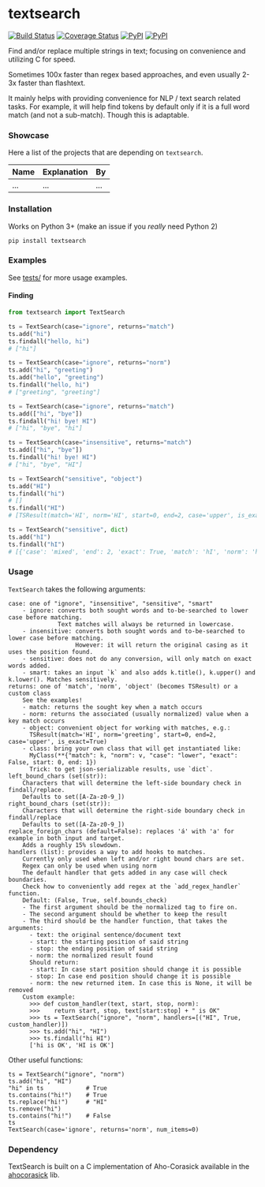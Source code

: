# textsearch

[![Build Status](https://travis-ci.org/kootenpv/textsearch.svg?branch=master)](https://travis-ci.org/kootenpv/textsearch)
[![Coverage Status](https://coveralls.io/repos/github/kootenpv/textsearch/badge.svg?branch=master)](https://coveralls.io/github/kootenpv/textsearch?branch=master)
[![PyPI](https://img.shields.io/pypi/v/textsearch.svg?style=flat-square)](https://pypi.python.org/pypi/textsearch/)
[![PyPI](https://img.shields.io/pypi/pyversions/textsearch.svg?style=flat-square)](https://pypi.python.org/pypi/textsearch/)

Find and/or replace multiple strings in text; focusing on convenience and utilizing C for speed.

Sometimes 100x faster than regex based approaches, and even usually 2-3x faster than flashtext.

It mainly helps with providing convenience for NLP / text search related tasks.
For example, it will help find tokens by default only if it is a full word match (and not a sub-match).
Though this is adaptable.

### Showcase

Here a list of the projects that are depending on `textsearch`.

|Name|Explanation|By|
|---------------------------------|--------------------------|--------------------|
| ... |  ... |  ... |


### Installation

Works on Python 3+ (make an issue if you *really* need Python 2)

    pip install textsearch

### Examples

See [tests/](tests/) for more usage examples.

#### Finding

```python
from textsearch import TextSearch

ts = TextSearch(case="ignore", returns="match")
ts.add("hi")
ts.findall("hello, hi")
# ["hi"]

ts = TextSearch(case="ignore", returns="norm")
ts.add("hi", "greeting")
ts.add("hello", "greeting")
ts.findall("hello, hi")
# ["greeting", "greeting"]

ts = TextSearch(case="ignore", returns="match")
ts.add(["hi", "bye"])
ts.findall("hi! bye! HI")
# ["hi", "bye", "hi"]

ts = TextSearch(case="insensitive", returns="match")
ts.add(["hi", "bye"])
ts.findall("hi! bye! HI")
# ["hi", "bye", "HI"]

ts = TextSearch("sensitive", "object")
ts.add("HI")
ts.findall("hi")
# []
ts.findall("HI")
# [TSResult(match='HI', norm='HI', start=0, end=2, case='upper', is_exact=True)]

ts = TextSearch("sensitive", dict)
ts.add("hI")
ts.findall("hI")
# [{'case': 'mixed', 'end': 2, 'exact': True, 'match': 'hI', 'norm': 'hI', 'start': 0}]
```

### Usage

`TextSearch` takes the following arguments:

    case: one of "ignore", "insensitive", "sensitive", "smart"
        - ignore: converts both sought words and to-be-searched to lower case before matching.
                  Text matches will always be returned in lowercase.
        - insensitive: converts both sought words and to-be-searched to lower case before matching.
                       However: it will return the original casing as it uses the position found.
        - sensitive: does not do any conversion, will only match on exact words added.
        - smart: takes an input `k` and also adds k.title(), k.upper() and k.lower(). Matches sensitively.
    returns: one of 'match', 'norm', 'object' (becomes TSResult) or a custom class
        See the examples!
        - match: returns the sought key when a match occurs
        - norm: returns the associated (usually normalized) value when a key match occurs
        - object: convenient object for working with matches, e.g.:
          TSResult(match='HI', norm='greeting', start=0, end=2, case='upper', is_exact=True)
        - class: bring your own class that will get instantiated like:
          MyClass(**{"match": k, "norm": v, "case": "lower", "exact": False, start: 0, end: 1})
          Trick: to get json-serializable results, use `dict`.
    left_bound_chars (set(str)):
        Characters that will determine the left-side boundary check in findall/replace.
        Defaults to set([A-Za-z0-9_])
    right_bound_chars (set(str)):
        Characters that will determine the right-side boundary check in findall/replace
        Defaults to set([A-Za-z0-9_])
    replace_foreign_chars (default=False): replaces 'á' with 'a' for example in both input and target.
        Adds a roughly 15% slowdown.
    handlers (list): provides a way to add hooks to matches.
        Currently only used when left and/or right bound chars are set.
        Regex can only be used when using norm
        The default handler that gets added in any case will check boundaries.
        Check how to conveniently add regex at the `add_regex_handler` function.
        Default: (False, True, self.bounds_check)
        - The first argument should be the normalized tag to fire on.
        - The second argument should be whether to keep the result
        - The third should be the handler function, that takes the arguments:
          - text: the original sentence/document text
          - start: the starting position of said string
          - stop: the ending position of said string
          - norm: the normalized result found
          Should return:
          - start: In case start position should change it is possible
          - stop: In case end position should change it is possible
          - norm: the new returned item. In case this is None, it will be removed
        Custom example:
          >>> def custom_handler(text, start, stop, norm):
          >>>    return start, stop, text[start:stop] + " is OK"
          >>> ts = TextSearch("ignore", "norm", handlers=[("HI", True, custom_handler)])
          >>> ts.add("hi", "HI")
          >>> ts.findall("hi HI")
          ['hi is OK', 'HI is OK']

Other useful functions:

    ts = TextSearch("ignore", "norm")
    ts.add("hi", "HI")
    "hi" in ts            # True
    ts.contains("hi!")    # True
    ts.replace("hi!")     # "HI"
    ts.remove("hi")
    ts.contains("hi!")    # False
    ts
    TextSearch(case='ignore', returns='norm', num_items=0)

### Dependency

TextSearch is built on a C implementation of Aho-Corasick available in the [ahocorasick](https://github.com/WojciechMula/pyahocorasick) lib.

